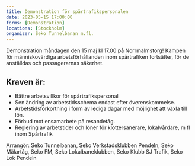 ```yaml
---
title: Demonstration för spårtrafikspersonalen
date: 2023-05-15 17:00:00
forms: [Demonstration]
locations: [Stockholm]
organizer: Seko Tunnelbanan m.fl.
---
```

Demonstration måndagen den 15 maj kl 17.00 på Norrmalmstorg! Kampen för människovärdiga arbetsförhållanden inom spårtrafiken fortsätter, för de anställdas och passagerarnas säkerhet.

## Kraven är: 
* Bättre arbetsvillkor för spårtrafikspersonal
* Sen ändring av arbetstidsschema endast efter överenskommelse.
* Arbetstidsförkortning i form av lediga dagar med möjlighet att växla till lön.
* Förbud mot ensamarbete på resandetåg.
* Reglering av arbetstider och löner för klottersanerare, lokalvårdare, m fl inom Spårtrafik

Arrangör: Seko Tunnelbanan, Seko Verkstadsklubben Pendeln, Seko Mälartåg, Seko FM, Seko Lokalbaneklubben, Seko Klubb SJ Trafik, Seko Lok Pendeln